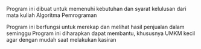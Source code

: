 Program ini dibuat untuk memenuhi kebutuhan dan syarat kelulusan dari mata kuliah Algoritma Pemrograman


Program ini berfungsi untuk merekap dan melihat hasil penjualan dalam seminggu
Program ini diharapkan dapat membantu, khususnya UMKM kecil agar dengan mudah saat melakukan kasiran
